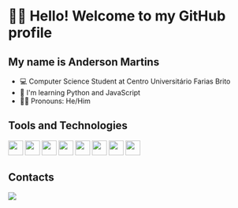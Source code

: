 # 👋🏼 Hello! Welcome to my GitHub profile

## My name is Anderson Martins
- 💻 Computer Science Student at Centro Universitário Farias Brito
- 🧠 I'm learning Python and JavaScript
- 👨🏻 Pronouns: He/Him

## Tools and Technologies

<img loading="lazy" src="https://cdn.jsdelivr.net/gh/devicons/devicon/icons/vscode/vscode-original.svg" width="30" height="30"/> <img loading="lazy" src="https://cdn.jsdelivr.net/gh/devicons/devicon/icons/git/git-original.svg" width="30" height="30"/> <img src="https://cdn.jsdelivr.net/gh/devicons/devicon/icons/html5/html5-original.svg" loading="lazy" width="30" height="30"/> <img src="https://cdn.jsdelivr.net/gh/devicons/devicon/icons/css3/css3-original.svg" loading="lazy" width="30" height="30"/> <img src="https://cdn.jsdelivr.net/gh/devicons/devicon/icons/javascript/javascript-original.svg" loading="lazy" width="30" height="30"/> <img src="https://cdn.jsdelivr.net/gh/devicons/devicon/icons/java/java-original.svg" loading="lazy" width="30" height="30"/> <img src="https://cdn.jsdelivr.net/gh/devicons/devicon/icons/python/python-original.svg" loading="lazy" width="30" height="30"/> <img src="https://cdn.jsdelivr.net/gh/devicons/devicon/icons/csharp/csharp-original.svg" loading="lazy" width="30" height="30"/>

## Contacts

<div>
  <a href="https://www.linkedin.com/in/anderson-martins27/" target="_blank"><img loading="lazy" src="https://img.shields.io/badge/LinkedIn-0077B5?style=for-the-badge&logo=linkedin&logoColor=white"></a>
  
</div>
          
          
          
          
          
          
          
          
          
          

